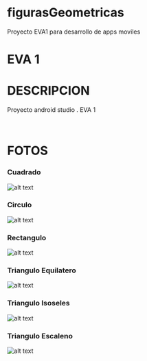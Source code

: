# figurasGeometricas
Proyecto EVA1 para desarrollo de apps moviles

<h1>EVA 1</h1>

<h1>DESCRIPCION</h1> 
<p>Proyecto android studio . EVA 1
</p>
<br>
<h1>FOTOS</h1>

<h3>Cuadrado</h3>

![alt text](https://drive.google.com/open?id=1u-cDiSjUfEjLBzuls2oiVDAZZrdbbFL7) <br>

<h3>Circulo</h3>

![alt text](https://drive.google.com/open?id=1lx15z9zOH_suTJLKvONb6YWSgCI9T7E2) <br>


<h3>Rectangulo</h3>

![alt text](https://drive.google.com/open?id=1VRbOLAgOVH-k1YkWImuWhOjxleTUrTRg) <br>

<h3>Triangulo Equilatero</h3>

![alt text](https://firebasestorage.googleapis.com/v0/b/eva1-24441.appspot.com/o/icon.png?alt=media&token=cdf51ffd-81c0-4fdf-99f4-f6ac5fa40fcb) <br>

<h3>Triangulo Isoseles</h3>

![alt text](https://firebasestorage.googleapis.com/v0/b/eva1-24441.appspot.com/o/icon.png?alt=media&token=cdf51ffd-81c0-4fdf-99f4-f6ac5fa40fcb) <br>

<h3>Triangulo Escaleno</h3>

![alt text](https://firebasestorage.googleapis.com/v0/b/eva1-24441.appspot.com/o/icon.png?alt=media&token=cdf51ffd-81c0-4fdf-99f4-f6ac5fa40fcb) <br>



